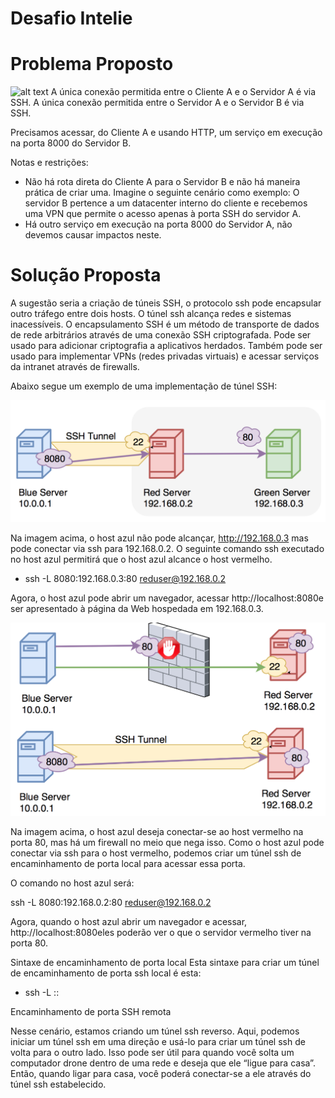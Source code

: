 # Desafio Intelie

# Problema Proposto
![alt text](https://github.com/intelie/challenge-remote-access/raw/master/example%20network%20infrastructure.png "Example network infrastructure")
A única conexão permitida entre o Cliente A e o Servidor A é via SSH. A única conexão permitida entre o Servidor A e o Servidor B é via SSH.

Precisamos acessar, do Cliente A e usando HTTP, um serviço em execução na porta 8000 do Servidor B.

Notas e restrições:

- Não há rota direta do Cliente A para o Servidor B e não há maneira prática de criar uma. Imagine o seguinte cenário como exemplo: O servidor B pertence a um datacenter interno do cliente e recebemos uma VPN que permite o acesso apenas à porta SSH do servidor A.
- Há outro serviço em execução na porta 8000 do Servidor A, não devemos causar impactos neste.



# Solução Proposta

A sugestão seria a criação de túneis SSH, o protocolo ssh pode encapsular outro tráfego entre dois hosts. O túnel ssh alcança redes e sistemas inacessíveis.
O encapsulamento SSH é um método de transporte de dados de rede arbitrários através de uma conexão SSH criptografada. Pode ser usado para adicionar criptografia a aplicativos herdados. Também pode ser usado para implementar VPNs (redes privadas virtuais) e acessar serviços da intranet através de firewalls.

Abaixo segue um exemplo de uma implementação de túnel SSH:

![alt text](https://github.com/deziele-ordones/desafiointelie/blob/master/ssh-local2.png "Exemple network infrastructure")



Na imagem acima, o host azul não pode alcançar, http://192.168.0.3 mas pode conectar via ssh para 192.168.0.2. O seguinte comando ssh executado no host azul permitirá que o host azul alcance o host vermelho.


- ssh -L 8080:192.168.0.3:80 reduser@192.168.0.2

Agora, o host azul pode abrir um navegador, acessar http://localhost:8080e ser apresentado à página da Web hospedada em 192.168.0.3.

![alt text](https://github.com/deziele-ordones/desafiointelie/blob/master/ssh-local1.png "Exemple Network Infra")


Na imagem acima, o host azul deseja conectar-se ao host vermelho na porta 80, mas há um firewall no meio que nega isso. Como o host azul pode conectar via ssh para o host vermelho, podemos criar um túnel ssh de encaminhamento de porta local para acessar essa porta.

O comando no host azul será:

ssh -L 8080:192.168.0.2:80 reduser@192.168.0.2

Agora, quando o host azul abrir um navegador e acessar, http://localhost:8080eles poderão ver o que o servidor vermelho tiver na porta 80.

Sintaxe de encaminhamento de porta local
Esta sintaxe para criar um túnel de encaminhamento de porta ssh local é esta:

- ssh -L <LPORT>:<RHOST>:<RPORT> <GATEWAY>

Encaminhamento de porta SSH remota

Nesse cenário, estamos criando um túnel ssh reverso. Aqui, podemos iniciar um túnel ssh em uma direção e usá-lo para criar um túnel ssh de volta para o outro lado. Isso pode ser útil para quando você solta um computador drone dentro de uma rede e deseja que ele “ligue para casa”. Então, quando ligar para casa, você poderá conectar-se a ele através do túnel ssh estabelecido.



